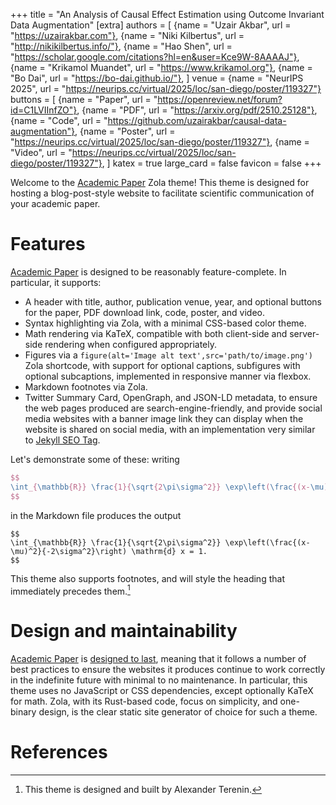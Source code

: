 +++
title = "An Analysis of Causal Effect Estimation using Outcome Invariant Data Augmentation"
[extra]
authors = [
    {name = "Uzair Akbar", url = "https://uzairakbar.com"},
    {name = "Niki Kilbertus", url = "http://nikikilbertus.info/"},
    {name = "Hao Shen", url = "https://scholar.google.com/citations?hl=en&user=Kce9W-8AAAAJ"},
    {name = "Krikamol Muandet", url = "https://www.krikamol.org"},
    {name = "Bo Dai", url = "https://bo-dai.github.io/"},
]
venue = {name = "NeurIPS 2025", url = "https://neurips.cc/virtual/2025/loc/san-diego/poster/119327"}
buttons = [
    {name = "Paper", url = "https://openreview.net/forum?id=C1LVIInfZO"},
    {name = "PDF", url = "https://arxiv.org/pdf/2510.25128"},
    {name = "Code", url = "https://github.com/uzairakbar/causal-data-augmentation"},
    {name = "Poster", url = "https://neurips.cc/virtual/2025/loc/san-diego/poster/119327"},
    {name = "Video", url = "https://neurips.cc/virtual/2025/loc/san-diego/poster/119327"},
]
katex = true
large_card = false
favicon = false
+++

Welcome to the [Academic Paper](https://github.com/aterenin/academic-paper) Zola theme!
This theme is designed for hosting a blog-post-style website to facilitate scientific communication of your academic paper.

# Features

[Academic Paper](https://github.com/aterenin/academic-paper) is designed to be reasonably feature-complete. In particular, it supports:

* A header with title, author, publication venue, year, and optional buttons for the paper, PDF download link, code, poster, and video.
* Syntax highlighting via Zola, with a minimal CSS-based color theme.
* Math rendering via KaTeX, compatible with both client-side and server-side rendering when configured appropriately.
* Figures via a `figure(alt='Image alt text',src='path/to/image.png')` Zola shortcode, with support for optional captions, subfigures with optional subcaptions, implemented in responsive manner via flexbox.
* Markdown footnotes via Zola.
* Twitter Summary Card, OpenGraph, and JSON-LD metadata, to ensure the web pages produced are search-engine-friendly, and provide social media websites with a banner image link they can display when the website is shared on social media, with an implementation very similar to [Jekyll SEO Tag](https://github.com/jekyll/jekyll-seo-tag).

Let's demonstrate some of these: writing
```tex
$$
\int_{\mathbb{R}} \frac{1}{\sqrt{2\pi\sigma^2}} \exp\left(\frac{(x-\mu)^2}{-2\sigma^2}\right) \mathrm{d} x = 1.
$$
```
in the Markdown file produces the output
```
$$
\int_{\mathbb{R}} \frac{1}{\sqrt{2\pi\sigma^2}} \exp\left(\frac{(x-\mu)^2}{-2\sigma^2}\right) \mathrm{d} x = 1.
$$
```
This theme also supports footnotes, and will style the heading that immediately precedes them.[^author]

# Design and maintainability

[Academic Paper](https://github.com/aterenin/academic-paper) is [designed to last](https://jeffhuang.com/designed_to_last/), meaning that it follows a number of best practices to ensure the websites it produces continue to work correctly in the indefinite future with minimal to no maintenance.
In particular, this theme uses no JavaScript or CSS dependencies, except optionally KaTeX for math.
Zola, with its Rust-based code, focus on simplicity, and one-binary design, is the clear static site generator of choice for such a theme.

# References

[^author]: This theme is designed and built by Alexander Terenin.